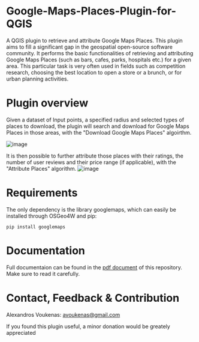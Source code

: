 # Google-Maps-Places-Plugin-for-QGIS
A QGIS plugin to retrieve and attribute Google Maps Places. This plugin aims to fill a significant gap in the geospatial open-source software community. It performs the basic functionalities of retrieving and attributing Google Maps Places (such as bars, cafes, parks, hospitals etc.) for a given area. This particular task is very often used in fields such as competition research, choosing the best location to open a store or a brunch, or for urban planning activities.   

# Plugin overview
Given a dataset of Input points, a specified radius and selected types of places to download, the plugin will search and download for Google Maps Places in those areas, with the "Download Google Maps Places" algoirthm.

![image](https://github.com/kowalski93/Google-Maps-Places-Plugin-for-QGIS/assets/39091833/210b5075-448a-4a76-81a0-0573e5fdd3fe)

It is then possible to further attribute those places with their ratings, the number of user reviews and their price range (if applicable), with the "Attribute Places" algorithm.
![image](https://github.com/kowalski93/Google-Maps-Places-Plugin-for-QGIS/assets/39091833/2b2b5475-0a87-449d-a7df-f17d98a4be4a)

# Requirements
The only dependency is the library googlemaps, which can easily be installed through OSGeo4W and pip:
```
pip install googlemaps
```
# Documentation
Full documentaion can be found in the [pdf document](https://github.com/kowalski93/Google-Maps-Places-Plugin-for-QGIS/blob/main/Google%20Maps%20Places%20Plugin%20%20for%20QGIS.pdf) of this repository. Make sure to read it carefully. 

# Contact, Feedback & Contribution
Alexandros Voukenas: avoukenas@gmail.com

If you found this plugin useful, a minor donation would be greately appreciated
